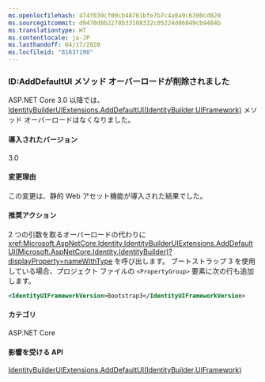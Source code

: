 ```yaml
---
ms.openlocfilehash: 474f039cf00cb48761bfe7b7c4a0a9c6300cd820
ms.sourcegitcommit: d9470d8b2278b33108332c05224d86049cb9484b
ms.translationtype: HT
ms.contentlocale: ja-JP
ms.lasthandoff: 04/17/2020
ms.locfileid: "81637198"
---
```

### <a name="identity-adddefaultui-method-overload-removed"></a>ID:AddDefaultUI メソッド オーバーロードが削除されました

ASP.NET Core 3.0 以降では、[IdentityBuilderUIExtensions.AddDefaultUI(IdentityBuilder,UIFramework)](https://docs.microsoft.com/dotnet/api/microsoft.aspnetcore.identity.identitybuilderuiextensions.adddefaultui?view=aspnetcore-2.2#Microsoft_AspNetCore_Identity_IdentityBuilderUIExtensions_AddDefaultUI_Microsoft_AspNetCore_Identity_IdentityBuilder_Microsoft_AspNetCore_Identity_UI_UIFramework_) メソッド オーバーロードはなくなりました。

#### <a name="version-introduced"></a>導入されたバージョン

3.0

#### <a name="reason-for-change"></a>変更理由

この変更は、静的 Web アセット機能が導入された結果でした。

#### <a name="recommended-action"></a>推奨アクション

2 つの引数を取るオーバーロードの代わりに <xref:Microsoft.AspNetCore.Identity.IdentityBuilderUIExtensions.AddDefaultUI(Microsoft.AspNetCore.Identity.IdentityBuilder)?displayProperty=nameWithType> を呼び出します。 ブートストラップ 3 を使用している場合、プロジェクト ファイルの `<PropertyGroup>` 要素に次の行も追加します。

```xml
<IdentityUIFrameworkVersion>Bootstrap3</IdentityUIFrameworkVersion>
```

#### <a name="category"></a>カテゴリ

ASP.NET Core

#### <a name="affected-apis"></a>影響を受ける API

[IdentityBuilderUIExtensions.AddDefaultUI(IdentityBuilder,UIFramework)](https://docs.microsoft.com/dotnet/api/microsoft.aspnetcore.identity.identitybuilderuiextensions.adddefaultui?view=aspnetcore-2.2#Microsoft_AspNetCore_Identity_IdentityBuilderUIExtensions_AddDefaultUI_Microsoft_AspNetCore_Identity_IdentityBuilder_Microsoft_AspNetCore_Identity_UI_UIFramework_)

<!--

#### Affected APIs

`M:Microsoft.AspNetCore.Identity.IdentityBuilderUIExtensions.AddDefaultUI(Microsoft.AspNetCore.Identity.IdentityBuilder,Microsoft.AspNetCore.Identity.UI.UIFramework)`

-->
